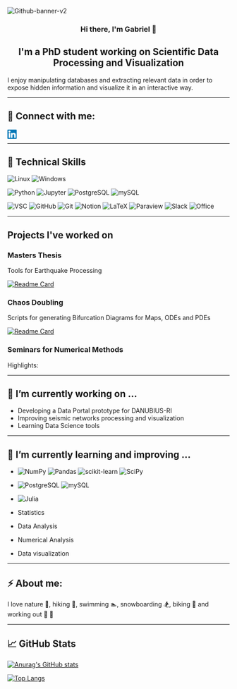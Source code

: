 <p align=”center”>

![Github-banner-v2](https://user-images.githubusercontent.com/72228598/188440174-6c2caf8c-9b43-415a-acf0-2f0dbd7c2d9d.png)

</p>


<h3 align="center">Hi there, I'm Gabriel 👋</h3>

<h2 align="center">I'm a PhD student working on Scientific Data Processing and Visualization</h2>

<p>
I enjoy manipulating databases and extracting relevant data in order to expose hidden information and visualize it in an interactive way.
</p>

---
## 🤝 Connect with me:

<a href="https://www.linkedin.com/in/gabriel-pana-72a37a24b/"><img align="left" src="https://raw.githubusercontent.com/gabipana7/gabipana7/main/images/linkedin.svg" alt="gabipana7 | LinkedIn" width="21px"/></a> 
<br/>


---
## :briefcase: Technical Skills

![Linux](https://img.shields.io/badge/OS-Linux-FCC624?style=plastic&logo=linux&logoColor=FCC624)
![Windows](https://img.shields.io/badge/OS-Windows-0078D6?style=plastic&logo=windows&logoColor=0078D6)





![Python](https://img.shields.io/badge/Code-Python-blue?style=plastic&logo=python)
![Jupyter](https://img.shields.io/badge/Code-Jupyter-orange?style=plastic&logo=Jupyter)
![PostgreSQL](https://img.shields.io/badge/Code-PostgreSQL-informational?style=plastic&logo=PostgreSQL&color=336791)
![mySQL](https://img.shields.io/badge/Code-mySQL-005C84?style=plastic&logo=mysql&logoColor=white)



<!-- ![](https://img.shields.io/badge/PostgreSQL-316192?style=for-the-badge&logo=postgresql&logoColor=white)
![](https://img.shields.io/badge/Python-3776AB?style=for-the-badge&logo=python&logoColor=white) -->





![VSC](https://img.shields.io/badge/Tool-Visual_Studio-5C2D91?style=plastic&logo=visual%20studio&logoColor=5C2D91)
![GitHub](https://img.shields.io/badge/Tool-GitHub-%23121011.svg?style=plastic&logo=github&logoColor=white)
![Git](https://img.shields.io/badge/Tool-GIT-E44C30?style=plastic&logo=git&logoColor=E44C30)
![Notion](https://img.shields.io/badge/Tool-Notion-000000?style=plastic&logo=notion&logoColor=white)
![LaTeX](https://img.shields.io/badge/Tool-Latex-%23008080.svg?style=plastic&logo=latex&logoColor=23008080)
![Paraview](https://img.shields.io/badge/Tool-Paraview-B1432?style=plastic&logo=Paraview&logoColor=white)
![Slack](https://img.shields.io/badge/Tool-Slack-4A154B?style=plastic&logo=slack&logoColor=4A154B)
![Office](https://img.shields.io/badge/Tool-Microsoft_Office-D83B01?style=plastic&logo=microsoft-office&logoColor=white)



<!-- FLAT STYLE:

![](https://img.shields.io/badge/Visual_Studio-5C2D91?style=for-the-badge&logo=visual%20studio&logoColor=white)
![GitHub](https://img.shields.io/badge/github-%23121011.svg?style=for-the-badge&logo=github&logoColor=white)
![](https://img.shields.io/badge/GIT-E44C30?style=for-the-badge&logo=git&logoColor=white)
![](https://img.shields.io/badge/Notion-000000?style=for-the-badge&logo=notion&logoColor=white)
![LaTeX](https://img.shields.io/badge/latex-%23008080.svg?style=for-the-badge&logo=latex&logoColor=white)
![](https://img.shields.io/badge/Paraview-B1432?style=for-the-badge&logo=Paraview&logoColor=white)
![Slack](https://img.shields.io/badge/Slack-4A154B?style=for-the-badge&logo=slack&logoColor=white) -->


<!-- ![](https://img.shields.io/badge/Tools-Git-informational?style=flat&logo=Git&color=F05032)
![](https://img.shields.io/badge/Tools-GitHub-informational?style=flat&logo=GitHub&color=181717) -->


---
## Projects I've worked on


### Masters Thesis

Tools for Earthquake Processing

[![Readme Card](https://github-readme-stats.vercel.app/api/pin/?username=gabipana7&repo=seismicNetworks)](https://github.com/gabipana7/seismicNetworks)


### Chaos Doubling

Scripts for generating Bifurcation Diagrams for Maps, ODEs and PDEs

[![Readme Card](https://github-readme-stats.vercel.app/api/pin/?username=gabipana7&repo=ChaosDoubling)](https://github.com/gabipana7/ChaosDoubling)


### Seminars for Numerical Methods 

Highlights: 



---
## 🔭 I’m currently working on ...

- Developing a Data Portal prototype for DANUBIUS-RI
- Improving seismic networks processing and visualization
- Learning Data Science tools



---
## 🌱 I’m currently learning and improving ...

- ![NumPy](https://img.shields.io/badge/Python-NumPy-4b73c9?style=plastic&logo=numpy&logoColor=4b73c9)
![Pandas](https://img.shields.io/badge/Python-pandas-150455?style=plastic&logo=pandas&logoColor=150455)
![scikit-learn](https://img.shields.io/badge/Python-scikit--learn-f09437?style=plastic&logo=scikit-learn&logoColor=f09437)
![SciPy](https://img.shields.io/badge/Python-SciPy-0051a1?style=plastic&logo=scipy&logoColor=0051a1)

- ![PostgreSQL](https://img.shields.io/badge/SQL-PostgreSQL-informational?style=plastic&logo=PostgreSQL&color=336791)
![mySQL](https://img.shields.io/badge/SQL-mySQL-005C84?style=plastic&logo=mysql&logoColor=white)

- ![Julia](https://img.shields.io/badge/Code-Julia-9558B2?style=plastic&logo=julia&logoColor=white)

- Statistics
- Data Analysis
- Numerical Analysis
- Data visualization  



---
## ⚡ About me: 
I love nature :evergreen_tree:, hiking :mount_fuji:, swimming :swimmer:, snowboarding :snowboarder:, biking :bicyclist: and working out :runner: :muscle:



---
## :chart_with_upwards_trend: GitHub Stats


[![Anurag's GitHub stats](https://github-readme-stats.vercel.app/api?username=gabipana7&show_icons=true&theme=dark)](https://github.com/anuraghazra/github-readme-stats)




[![Top Langs](https://github-readme-stats.vercel.app/api/top-langs/?username=gabipana7&layout=compact)](https://github.com/anuraghazra/github-readme-stats)



